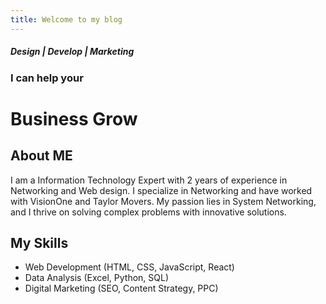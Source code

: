 ```yaml
---
title: Welcome to my blog
---
```

##### *Design | Develop | Marketing*

### I can help your
# Business Grow

## About ME
I am a Information Technology Expert with 2 years of experience in Networking and Web design. I specialize in Networking and have worked with VisionOne and Taylor Movers. My passion lies in System Networking, and I thrive on solving complex problems with innovative solutions.

## My Skills
- Web Development (HTML, CSS, JavaScript, React)
- Data Analysis (Excel, Python, SQL)
- Digital Marketing (SEO, Content Strategy, PPC)
